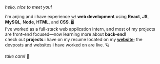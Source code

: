 *hello, nice to meet you!*  

i'm anjing and i have experience w/ **web development** using **React**, **JS**, **MySQL**, **Node**, **HTML**, and **CSS**. 🖥️  
i've worked as a full-stack web application intern, and most of my projects are front-end focused—now learning more about **back-end**!  
check out **projects** i have on my resume located on my **[website](https://anjingli.github.io/)**; the devposts and websites i have worked on are live. 🪐  

*take care!* 💜  
